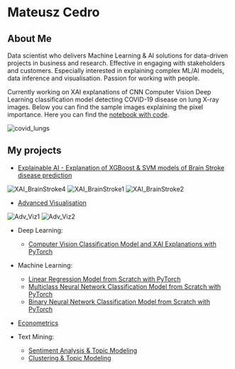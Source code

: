 # Mateusz Cedro
## About Me
Data scientist who delivers Machine Learning & AI solutions for data-driven projects in business and research. Effective in engaging with stakeholders and customers. Especially interested in explaining complex ML/AI models, data inference and visualisation. Passion for working with people.

Currently working on XAI explanations of CNN Computer Vision Deep Learning classification model detecting COVID-19 disease on lung X-ray images. Below you can find the sample images explaining the pixel importance. Here you can find the [notebook with code](https://github.com/mateuszcedro/mateuszcedro/blob/main/Deep%20Learning%20PyTorch/XAI-ResNet50-notebook.ipynb).

![covid_lungs](https://github.com/mateuszcedro/mateuszcedro/blob/main/Explainable%20AI/Grads.png)


## My projects

- [Explainable AI - Explanation of XGBoost & SVM models of Brain Stroke disease prediction](https://github.com/mateuszcedro/mateuszcedro/blob/main/Explainable%20AI/XAI_Shap_BrainStroke_notebook.ipynb)

![XAI_BrainStroke4](https://github.com/mateuszcedro/mateuszcedro/blob/main/Explainable%20AI/xai_4.png)
![XAI_BrainStroke1](https://github.com/mateuszcedro/mateuszcedro/blob/main/Explainable%20AI/xai_1.png)
![XAI_BrainStroke2](https://github.com/mateuszcedro/mateuszcedro/blob/main/Explainable%20AI/xai_2.png)

- [Advanced Visualisation](https://github.com/mateuszcedro/mateuszcedro/blob/main/Visualisation/Advanced%20Visualisation.md)

![Adv_Viz1](https://github.com/mateuszcedro/mateuszcedro/blob/main/Visualisation/Plots/s10.png)
![Adv_Viz2](https://github.com/mateuszcedro/mateuszcedro/blob/main/Visualisation/Plots/s3.png)

- Deep Learning:
    - [Computer Vision Classification Model and XAI Explanations with PyTorch](https://github.com/mateuszcedro/mateuszcedro/blob/main/Deep%20Learning%20PyTorch/XAI-ResNet50-notebook.ipynb)

- Machine Learning:
    - [Linear Regression Model from Scratch with PyTorch](https://github.com/mateuszcedro/mateuszcedro/blob/main/Machine%20Learning%20PyTorch/Linear%20Regression%20Model%20from%20Scratch%20with%20PyTorch.ipynb)
    - [Multiclass Neural Network Classification Model from Scratch with PyTorch](https://github.com/mateuszcedro/mateuszcedro/blob/main/Machine%20Learning%20PyTorch/Neural%20Network%20Multiclass%20Classification%20Model%20from%20Scratch%20with%20PyTorch.ipynb)
    - [Binary Neural Network Classification Model from Scratch with PyTorch](https://github.com/mateuszcedro/mateuszcedro/blob/main/Machine%20Learning%20PyTorch/Neural%20Network%20Binary%20Classification%20Model%20from%20Scratch%20with%20PyTorch.ipynb)

- [Econometrics](https://github.com/mateuszcedro/mateuszcedro/blob/main/Econometrics/Econometrics.ipynb)

- Text Mining:
    - [Sentiment Analysis & Topic Modeling](https://htmlpreview.github.io/?https://github.com/mateuszcedro/mateuszcedro/blob/main/Text%20mining/Sentiment%20Analysis%20%26%20Topic%20Modeling.html)
    - [Clustering & Topic Modeling](https://htmlpreview.github.io/?https://github.com/mateuszcedro/mateuszcedro/blob/main/Text%20mining/Clustering%20%26%20Topic%20Modeling.html)


<!---
mateuszcedro/mateuszcedro is a ✨ special ✨ repository because its `README.md` (this file) appears on your GitHub profile.
You can click the Preview link to take a look at your changes.
--->
